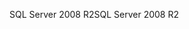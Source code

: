 <span data-ttu-id="83500-101">SQL Server 2008 R2</span><span class="sxs-lookup"><span data-stu-id="83500-101">SQL Server 2008 R2</span></span>